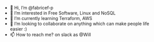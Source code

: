 - 👋 Hi, I’m @fabricef-p
- 👀 I’m interested in Free Software, Linux and NoSQL
- 🌱 I’m currently learning Terraform, AWS
- 💞️ I’m looking to collaborate on anything which can make people life easier :)
- 📫 How to reach me? on slack as @Will

<!---
fabricef-p/fabricef-p is a ✨ special ✨ repository because its `README.md` (this file) appears on your GitHub profile.
You can click the Preview link to take a look at your changes.
--->
